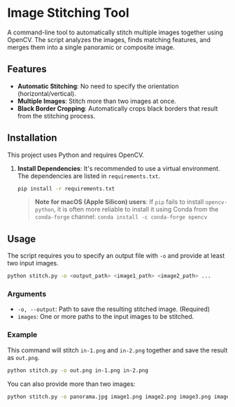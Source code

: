 # Image Stitching Tool

A command-line tool to automatically stitch multiple images together using OpenCV. The script analyzes the images, finds matching features, and merges them into a single panoramic or composite image.

## Features

- **Automatic Stitching**: No need to specify the orientation (horizontal/vertical).
- **Multiple Images**: Stitch more than two images at once.
- **Black Border Cropping**: Automatically crops black borders that result from the stitching process.

## Installation

This project uses Python and requires OpenCV.

1. **Install Dependencies**:
    It's recommended to use a virtual environment. The dependencies are listed in `requirements.txt`.

    ```bash
    pip install -r requirements.txt
    ```

    > **Note for macOS (Apple Silicon) users**: If `pip` fails to install `opencv-python`, it is often more reliable to install it using Conda from the `conda-forge` channel:
    > `conda install -c conda-forge opencv`

## Usage

The script requires you to specify an output file with `-o` and provide at least two input images.

```bash
python stitch.py -o <output_path> <image1_path> <image2_path> ...
```

### Arguments

- `-o, --output`: Path to save the resulting stitched image. (Required)
- `images`: One or more paths to the input images to be stitched.

### Example

This command will stitch `in-1.png` and `in-2.png` together and save the result as `out.png`.

```bash
python stitch.py -o out.png in-1.png in-2.png
```

You can also provide more than two images:

```bash
python stitch.py -o panorama.jpg image1.png image2.png image3.png image4.png
```
